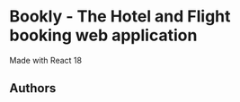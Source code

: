 # Bookly - The Hotel and Flight booking web application
Made with React 18

## Authors
[CardosoDev04]: [https://github.com/CardosoDev04](https://github.com/CardosoDev04)
